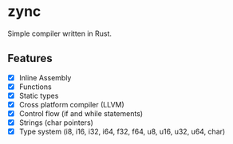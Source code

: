 # zync
Simple compiler written in Rust.

## Features

- [X] Inline Assembly
- [X] Functions
- [X] Static types
- [X] Cross platform compiler (LLVM)
- [X] Control flow (if and while statements)
- [X] Strings (char pointers)
- [X] Type system (i8, i16, i32, i64, f32, f64, u8, u16, u32, u64, char)
